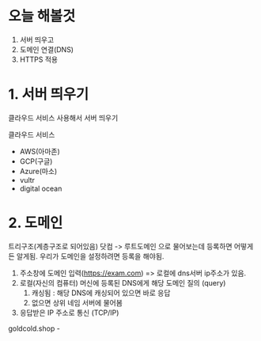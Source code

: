 # 오늘 해볼것

1. 서버 띄우고
2. 도메인 연결(DNS)
3. HTTPS 적용

# 1. 서버 띄우기

클라우드 서비스 사용해서 서버 띄우기

클라우드 서비스

- AWS(아마존)
- GCP(구글)
- Azure(마소)
- vultr
- digital ocean

# 2. 도메인

트리구조(계층구조로 되어있음)
닷컴 -> 루트도메인 으로 물어보는데 등록하면 어떻게든 알게됨.
우리가 도메인을 설정하려면 등록을 해야됨.

1. 주소창에 도메인 입력(https://exam.com) => 로컬에 dns서버 ip주소가 있음.
2. 로컬(자신의 컴퓨터) 머신에 등록된 DNS에게 해당 도메인 질의 (query)
   1. 캐싱됨 : 해당 DNS에 캐싱되어 있으면 바로 응답
   2. 없으면 상위 네임 서버에 물어봄
3. 응답받은 IP 주소로 통신 (TCP/IP)



goldcold.shop - 
